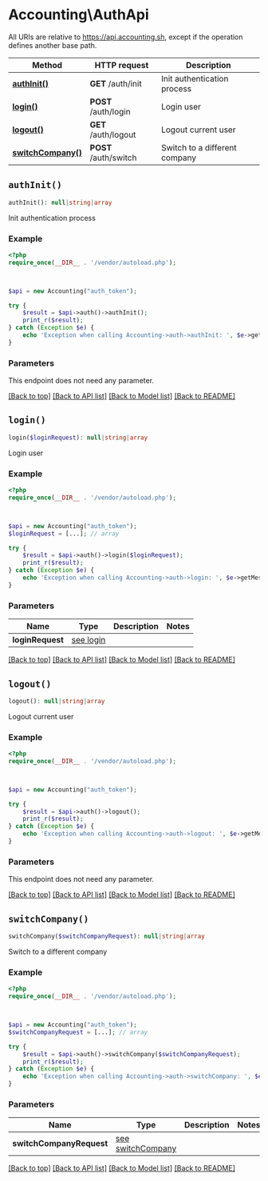 # Accounting\AuthApi

All URIs are relative to https://api.accounting.sh, except if the operation defines another base path.

| Method | HTTP request | Description |
| ------------- | ------------- | ------------- |
| [**authInit()**](AuthApi.md#authInit) | **GET** /auth/init | Init authentication process |
| [**login()**](AuthApi.md#login) | **POST** /auth/login | Login user |
| [**logout()**](AuthApi.md#logout) | **GET** /auth/logout | Logout current user |
| [**switchCompany()**](AuthApi.md#switchCompany) | **POST** /auth/switch | Switch to a different company |


## `authInit()`

```php
authInit(): null|string|array
```

Init authentication process

### Example

```php
<?php
require_once(__DIR__ . '/vendor/autoload.php');



$api = new Accounting("auth_token");

try {
    $result = $api->auth()->authInit();
    print_r($result);
} catch (Exception $e) {
    echo 'Exception when calling Accounting->auth->authInit: ', $e->getMessage(), PHP_EOL;
}
```

### Parameters

This endpoint does not need any parameter.

[[Back to top]](#) [[Back to API list]](../../README.md#endpoints)
[[Back to Model list]](../../README.md#models)
[[Back to README]](../../README.md)

## `login()`

```php
login($loginRequest): null|string|array
```

Login user

### Example

```php
<?php
require_once(__DIR__ . '/vendor/autoload.php');



$api = new Accounting("auth_token");
$loginRequest = [...]; // array

try {
    $result = $api->auth()->login($loginRequest);
    print_r($result);
} catch (Exception $e) {
    echo 'Exception when calling Accounting->auth->login: ', $e->getMessage(), PHP_EOL;
}
```

### Parameters

| Name | Type | Description  | Notes |
| ------------- | ------------- | ------------- | ------------- |
| **loginRequest** | [see login](https://api.accounting.sh/swagger.html#operation/login)|  | |

[[Back to top]](#) [[Back to API list]](../../README.md#endpoints)
[[Back to Model list]](../../README.md#models)
[[Back to README]](../../README.md)

## `logout()`

```php
logout(): null|string|array
```

Logout current user

### Example

```php
<?php
require_once(__DIR__ . '/vendor/autoload.php');



$api = new Accounting("auth_token");

try {
    $result = $api->auth()->logout();
    print_r($result);
} catch (Exception $e) {
    echo 'Exception when calling Accounting->auth->logout: ', $e->getMessage(), PHP_EOL;
}
```

### Parameters

This endpoint does not need any parameter.

[[Back to top]](#) [[Back to API list]](../../README.md#endpoints)
[[Back to Model list]](../../README.md#models)
[[Back to README]](../../README.md)

## `switchCompany()`

```php
switchCompany($switchCompanyRequest): null|string|array
```

Switch to a different company

### Example

```php
<?php
require_once(__DIR__ . '/vendor/autoload.php');



$api = new Accounting("auth_token");
$switchCompanyRequest = [...]; // array

try {
    $result = $api->auth()->switchCompany($switchCompanyRequest);
    print_r($result);
} catch (Exception $e) {
    echo 'Exception when calling Accounting->auth->switchCompany: ', $e->getMessage(), PHP_EOL;
}
```

### Parameters

| Name | Type | Description  | Notes |
| ------------- | ------------- | ------------- | ------------- |
| **switchCompanyRequest** | [see switchCompany](https://api.accounting.sh/swagger.html#operation/switchCompany)|  | |

[[Back to top]](#) [[Back to API list]](../../README.md#endpoints)
[[Back to Model list]](../../README.md#models)
[[Back to README]](../../README.md)
